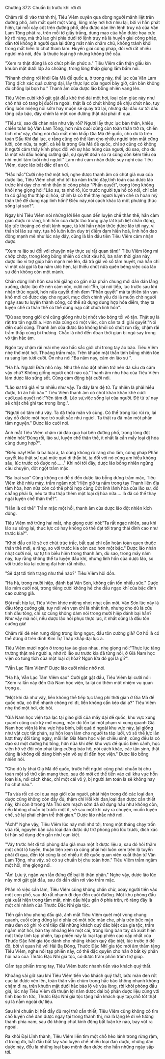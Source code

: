 




Chương 372: Chuẩn bị trước khi rời đi


Chậm rãi đi vào thành thị, Tiêu Viêm xuyên qua dòng người mãnh liệt trên đường phố, ánh mắt quét một vòng, lông mày hơi hơi nhíu lại, bởi vì hắn phát hiện, tại mỗi cây cột trên đường phố, đều được dán lên lệnh truy nã của Vân Lam Tông phát ra, trên mỗi tờ giấy trắng, dung mạo của hắn được họa cực kỳ rõ ràng, mà thù lao ghi phía dưới tờ lệnh truy nã là huyền giai công pháp, dẫn tới không ít người qua lại dừng mắt nhìn chăm chú, không tránh khỏi trong mắt hiển lộ chút tham lam. Huyền giai công pháp, đối với rất nhiều người mà nói, đều là thuộc loại ngộ nhưng không thể cầu.

"Xem ra thật đúng là có chút phiền phức a." Tiêu Viêm cẩn thận giấu kín khuôn mặt dưới lớp áo choàng, trong lòng thấp giọng lẩm bẩm nói.

"Nhanh chóng rời khỏi Gia Mã đế quốc a, ở trong này, thế lực của Vân Lam Tông đích xác quá cường đại, lấy thực lực của ngươi bây giờ, căn bản không đủ chống lại bọn họ." Thanh âm của dược lão bỗng nhiên vang lên.

Tiêu Viêm cười khổ gật gật đầu khẽ thở dài một hơi, loại cảm giác này như chó nhà có tang bị đuổi ra ngoài, thật là có chút không dễ chịu chút nào, tuy rằng luôn miệng nói sớm hay muộn sẽ quay trở lại, nhưng đại đấu sư tới đấu tông cấp bậc, đây chính là một con đường thật dài phải đi qua.

"Tiểu tử, sao đã chán nản như vậy rồi? Ngươi lấy thực lực bản thân, khiêu chiến toàn bộ Vân Lam Tông, hơn nữa cuối cùng còn toàn thân trở ra, chiến tích như vậy, đừng nói đưa mắt nhìn khắp Gia Mã đế quốc, cho dù là trên toàn Đấu Khí đại lục, e rằng cũng có thể làm cho nhiều người tròn mắt cứng lưỡi, còn nữa, ta nghĩ, cả kể là trong Gia Mã đế quốc, chỉ sợ cũng có không ít người cảm thấy kính phục đối với sự hào hùng của ngươi, dù sao, cho dù là một vài đấu hoàng cường giả, sự quyết đoán so ra cũng còn kém tiểu oa nhi mười tám tuổi như ngươi." Làm như cảm nhận được suy nghĩ của Tiêu Viêm, dược lão bất đắc dĩ an ủi.

"Hắc hắc"Cười nhẹ thở một hơi, nghe được thanh âm có chút già nua của dược lão, Tiêu Viêm chợt nhớ tới ba năm trước đây,tính toán của dược lão trước khi dạy cho mình thần bí công pháp "Phần quyết", trong lòng không khỏi nhẹ giọng hỏi:"Lão sư, ta nhớ rõ, lúc trước người tựa hồ có nói, chỉ cần ta cố gắng thu thập dị hỏa, chính là có thể thay ngươi luyện chế ra hoàn mỹ thân thể để dung nạp linh hồn? Điều này,nói cách khác là một phương thức sống lại sao?".

Ngay khi Tiêu Viêm nói những lời liên quan đến luyện chế thân thể, hắn cảm giác được rõ ràng, linh hồn của dược lão trong giây lát kịch liệt chấn động, lập tức thoáng có chút kinh ngạc, tù khi hắn nhận thức dược lão tới nay, vị thần bí lão sư này, tựa hồ luôn luôn duy trì điềm đạm hiền hoà, linh hồn dao động mạnh mẽ như lúc này đây, cũng là lần đầu tiên Tiêu Viêm cảm nhận được.

"Xem ra lão sư đối với chuyện này thực sự rất quan tâm!" Tiêu Viêm lông mi chớp chớp, trong lòng bỗng nhiên có chút xấu hổ, ba năm thời gian này, dược lão vì trợ giúp hắn mạnh mẽ lên, đã trả giá vô số tâm huyết, mà hắn chỉ vì một cái gọi là ba năm ước hẹn, lại thiếu chút nữa quên béng việc của lão sư đến không còn một mảnh.

Chấn động linh hồn sau khi giằng co gần nửa phần chung mới dần dần lắng xuống, dược lão đè nén cảm xúc, cười nói:"Ân, lại nói tiếp, lúc trước sau khi nhận thức ngươi, hơn nữa quyết định đem "Phần quyết" mà ta thiên tân vạn khổ mới có được dạy cho ngươi, mục đích chính yếu đó là muốn chờ ngươi ngày sau tu luyện thành công, có thể sử dụng dung hợp hỏa diễm, thay ta luyện chế ra thân thể có thể dung nạp cất chứa linh hồn".

"Dù sao trong giới chỉ cũng giống như bị nhốt vào bóng tối vô tận. Thật sự là rất tra tấn người a. Hơn nữa cũng có một việc, còn cần ta đi giải quyết."Nói đến cuối cùng. Thanh âm của dược lão không khỏi có chút run rẩy, chậm rãi trầm thấp cùng bi thương. Chắc là nhớ đến đoạn thời gian bị ngủ say trong vô tận hắc ám.

Ngón tay chậm rãi mài nhẹ vào hắc sắc giới chỉ trong tay áo bào. Tiêu Viêm nhẹ thở một hơi. Thoáng trầm mặc. Trên khuôn mặt thần tình bỗng nhiên lóe ra sáng lạn tươi cười. Ôn nhu nói:"Ba năm nay, cảm ơn lão sư ".

"Ha hả. Ngươi! Đứa nhỏ này. Như thế nào đột nhiên trở nên đa sầu đa cảm vậy chứ? Không giống ngươi chút nào cả."Thanh âm nhu hòa của Tiêu Viêm làm dược lão sửng sốt. Cũng cảm động bật cười nói.

"Lão sư trả giá vì ta nhiều như vậy. Ta đây làm đệ tử. Tự nhiên là phải hiểu được, tri ân hồi báo." Tiêu Viêm thanh âm có chút khàn khàn khẽ cười cười,quả quyết nói:"Yên tâm đi. Lão sư,việc sống lại của người. Đệ tử từ nay sẽ chặt chẽ ghi tạc trong lòng.".

"Ngươi có tâm như vậy. Ta đã thỏa mãn vô cùng. Có thể trong lúc rủi ro, lại dạy dỗ được một học trò xuất sắc như ngươi. Ta thật ra đã mãn một phần tâm nguyện." Dược lão cười nói.

Ánh mắt Tiêu Viêm chậm rãi đảo qua hai bên đường phố, trong lòng đột nhiên hỏi:"Đúng rồi, lão sư, luyện chế thân thể, ít nhất là cần mấy loại dị hỏa cùng dung hợp?".

"Điều này! Hẳn là ba loại a, ta cũng không rõ ràng cho lắm, công pháp Phần quyết kia thật sự quá mức quỷ dị thần bí, ta đối với nó cũng am hiểu không sâu, lúc trước có được nó……" Khi nói tới đây, dược lão bỗng nhiên ngừng câu chuyện, đột ngột trầm mặc.

"Ba loại sao" Cũng không có để ý đến dược lão bỗng dưng trầm mặc, Tiêu Viêm khẽ nhíu mày, trầm ngâm nói:"Hiện giờ ta nắm trong tay Thanh liên địa tâm hỏa, hơn nữa còn có thể phối hợp cùng Cốt linh lãnh hỏa của lão sư, đó chẳng phải là, nếu ta thu thập thêm một loại dị hỏa nữa…. là đã có thể thay ngài luyện chế thân thể?".

"Hẳn là có thể" Trầm mặc một hồi, thanh âm của dược lão đột nhiên kích động.

Tiêu Viêm mở trừng hai mắt, nhẹ giọng cười nói:"Ta rất ngạc nhiên, sau khi lão sư sống lại, thực lực có hay không có thể đạt tới trạng thái đỉnh cao như trước kia?".

"Khởi đầu có lẽ sẽ có chút trúc trắc, bất quá chỉ cần hoàn toàn quen thuộc thân thể mới, e rằng, so với trước kia còn cao hơn một bậc." Dược lão nhàn nhạt cười nói, sự tự tin biểu hiện trong thanh âm, dù sao, trong mấy năm nay, tuy rằng không thể tu luyện đấu khí, nhưng linh hồn của dược lão, so với trước kia lại cường đại hơn rất nhiều.

"Sẽ đạt tới tình trạng như thế nào?" Tiêu Viêm hỏi dồn.

"Ha hả, trong mười hiệp, đánh bại Vân Sơn, không cần tốn nhiều sức." Dược lão mỉm cười nói, trong tiếng cười không hề che dấu ngạo khí của bậc đỉnh cao cường giả.

Đôi mắt híp lại, Tiêu Viêm khóe miệng nhợt nhạt cắn môi. Vân Sơn lúc này là đấu tông cường giả, tuy nói vẻn vẹn chỉ là nhất tinh, nhưng cho dù là cửu tinh đấu tông, chỉ sợ cũng không dám nói trong mười hiệp đánh bại hắn? Như vậy mà nói, nếu dược lão hồi phục thực lực, ít nhất cũng là đấu tôn cường giả!

Chậm rãi đè nén rung động trong lòng ngực, đấu tôn cường giả? Cơ hồ là có thể đứng ở trên đỉnh Kim Tự Tháp khắp đại lục a.

Tiêu Viêm mười ngón ở trong tay áo giao nhau, nhẹ giọng nói:"Thực lực tăng trưởng thật mê người a, nhớ rõ lão sư trước kia đã từng nói, ở Già Nam học viện có tung tích của một loại dị hỏa? Ngọn lửa đó gọi là gì?".

"Vẫn Lạc Tâm Viêm!" Dược lão cười nhắc nhở nói.

"Ha hả, Vẫn Lạc Tâm Viêm sao" Cười gật gật đầu, Tiêu Viêm lại cười nói: "Xem ra lần này đến Già Nam học viện, ta lại có thêm một nhiệm vụ quan trọng a.

"Một khi đã như vậy, liền không thể tiếp tục lãng phí thời gian ở Gia Mã đế quốc nữa, có thể nhanh chóng rời đi, liền không cần kéo dài a?" Tiêu Viêm nhẹ thở một hơi, dò hỏi.

"Già Nam học viện tọa lạc tại giao giới của mấy đại đế quốc, khu vực xung quanh cũng cực kỳ mở mang, mặc dù tồn tại một phạm vi xung quanh Già Nam học viện là khu vực hòa bình, bất quá ở ngoài khu vực này, lại giống như vật cực tất phản, sự hỗn loạn làm cho người ta táp lưỡi, vô số thế lực lần lượt thay đổi từng ngày, mỗi lần Già Nam học viện chiêu sinh, cũng đều là có đạo sư một đường hộ tống, hơn nữa khi đến khu vực đế quốc biên cảnh, học viện hộ vệ đội còn phải tăng cường bảo hộ, nói cách khác, các tân sinh, thật đúng là không dễ dàng bình yên vô sự đi đến học viện." Dược lão bỗng nhiên nói.

"Cho dù ly khai Gia Mã đế quốc, trước hết ngươi cũng phải chuẩn bị chu toàn một số thứ cần mang theo, sau đó mới có thể tiến vào cái khu vực hỗn loạn kia, nói cách khác, chỉ một cái vô ý, bị người ám toán là sẽ không hay ho chút nào.".

"Ta vừa rồi có coi qua nạp giới của ngươi, phát hiện trong đó các loại đan dược cũng không còn đầy đủ, thậm chí Hồi khí đan,loại đan dược cần thiết này, khi còn ở trong Ma Thú sơn mạch sớm đã sử dụng hầu như không còn, nếu không chuẩn bị trước một ít, về sau một khi xảy ra chuyện, muốn luyện chế, sẽ lại phải chậm trễ thời gian." Dược lão nhắc nhở nói.

"Ách!" Nghe vậy, Tiêu Viêm lúc này mới nhớ tới, trong một tháng chạy trốn vừa rồi, nguyên bản các loại đan dược dự trữ phong phú lúc trước, đích xác bị hắn sử dụng đến gần như cạn kiệt.

"Vậy trước hết đi tới phòng đấu giá mua một ít dược liệu a, sau đó hỏi thăm một chút lộ tuyến, thuận tiện xem ra cũng phải hỏi luôn xem trên lộ tuyến phải đi qua, đến tột cùng là có nhiều ít đế quốc quan viên xuất thân từ Vân Lam Tông, như vậy, sẽ có sự chuẩn bị chu toàn hơn." Tiêu Viêm trầm ngâm một hồi, nhẹ giọng nói.

"Ân! Lưu ý, ngàn vạn lần đừng để bại lộ thân phận." Nghe vậy, dược lão lúc này mới gật gật đầu, sau đó dần dần rơi vào trầm mặc.

Phân rõ việc cần làm, Tiêu Viêm cũng không chần chừ, xoay người tiến vào một con phố, sau đó rất nhanh đi dọc đến cuối đường. Một khu phòng đấu giá xuất hiện trong tầm mắt, nhìn dấu hiệu gắn ở phía trên, rõ ràng đây là một chi nhánh của Thước Đặc Nhĩ gia tộc.

Tiến gần khu phòng đấu giá, ánh mắt Tiêu Viêm quét một vòng chung quanh, cuối cùng dừng lại ở phía có một bức màn che, phía trên bức màn màu đen có ghi rõ chỉ tiếp đãi những khách quý đăc biệt của gia tộc, trầm ngâm một hồi, bàn tay nhoáng lên một cái, trong lòng bàn tay đã xuất hiện một thủy tinh tạp phiến, tạp phiến này là loại tạp phiến cao cấp nhất của Thước Đặc Nhĩ gia tộc dành cho những khách quý đặc biệt, lúc trước ở đế đô, bởi vì quan hệ với Hải Ba Đông, Thước Đặc Nhĩ gia tộc mới âm thầm tặng Tiêu Viêm, nghe nói tạp phiến này, có thể đặc quyền cho hắn ở bất kỳ phân hội nào của Thước Đặc Nhĩ gia tộc, có được trăm phần trăm trợ giúp.

Cầm tạp phiến trong tay, Tiêu Viêm bước nhanh tiến vào khách quý thất.

Khoảng vài giờ sau khi Tiêu Viêm tiến vào khách quý thất, bức màn đen rốt cục lại được vén lên, toàn thân vẫn chùm trong hắc bào không nhanh không chậm đi ra, trên khuôn mặt dưới hắc bào lộ vẻ vừa lòng, rời khỏi phòng đấu giá, lúc này Tiêu Viêm đã thuận lợi nắm được đại bộ phận dược liệu cùng với tình báo tin tức, Thước Đặc Nhĩ gia tộc tặng hắn khách quý tạp,chỗ tốt thật sự là nằm ngoài dự liệu.

Sau khi chuẩn bị hết đầy đủ mọi thứ cần thiết, Tiêu Viêm cũng không có tìm chỗ luyện chế đan dược ngay tại trong thành thị, mà là lặng lẽ đi về tường thành phía nam, sau đó không chút kinh động bất luận kẻ nào, bay vút ra ngoài.

Ra khỏi Đại Lĩnh thành, Tiêu Viêm liền tìm một chỗ hẻo lánh trong rừng rậm, ở trong đó, bắt đầu bắt tay vào luyện chế nhiều loại đan dược, những đan dược này, đều là những loại bảo mệnh đan dược cho hắn những ngày sắp tới.




